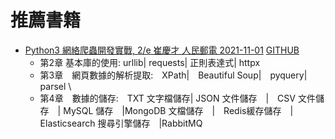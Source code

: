 
# 推薦書籍
- [Python3 網絡爬蟲開發實戰, 2/e 崔慶才  人民郵電  2021-11-01](https://www.tenlong.com.tw/products/9787115577092?list_name=srh) [GITHUB](https://github.com/Python3WebSpider/Python3WebSpider)
  - 第2章 基本庫的使用: urllib| requests| 正則表達式| httpx
  - 第3章　網頁數據的解析提取:　XPath|　Beautiful Soup|　pyquery| parsel \
  - 第4章　數據的儲存:　TXT 文字檔儲存| JSON 文件儲存　|　CSV 文件儲存　| MySQL 儲存　|MongoDB 文檔儲存　|　Redis緩存儲存　|　Elasticsearch 搜尋引擎儲存　|RabbitMQ 
  
